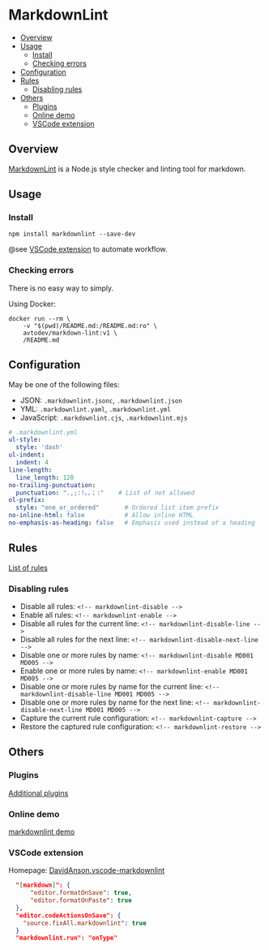 # MarkdownLint <!-- omit in toc -->

- [Overview](#overview)
- [Usage](#usage)
  - [Install](#install)
  - [Checking errors](#checking-errors)
- [Configuration](#configuration)
- [Rules](#rules)
  - [Disabling rules](#disabling-rules)
- [Others](#others)
  - [Plugins](#plugins)
  - [Online demo](#online-demo)
  - [VSCode extension](#vscode-extension)

## Overview

[MarkdownLint](https://github.com/DavidAnson/markdownlint) is a Node.js style checker and linting tool for markdown.

## Usage

### Install

```shell
npm install markdownlint --save-dev
```

@see [VSCode extension](#vscode-extension) to automate workflow.

### Checking errors

There is no easy way to simply.

Using Docker:

```shell
docker run --rm \
    -v "$(pwd)/README.md:/README.md:ro" \
    avtodev/markdown-lint:v1 \
    /README.md
```

## Configuration

May be one of the following files:

- JSON: `.markdownlint.jsonc`, `.markdownlint.json`
- YML: `.markdownlint.yaml`, `.markdownlint.yml`
- JavaScript: `.markdownlint.cjs`, `.markdownlint.mjs`

```yml
# .markdownlint.yml
ul-style:
  style: 'dash'
ul-indent:
  indent: 4
line-length:
  line_length: 120
no-trailing-punctuation:
  punctuation: ".,;:!。，；:"    # List of not allowed
ol-prefix:
  style: "one_or_ordered"       # Ordered list item prefix
no-inline-html: false           # Allow inline HTML
no-emphasis-as-heading: false   # Emphasis used instead of a heading
```

## Rules

 [List of rules](https://github.com/DavidAnson/markdownlint/blob/main/doc/Rules.md)

### Disabling rules

- Disable all rules: `<!-- markdownlint-disable -->`
- Enable all rules: `<!-- markdownlint-enable -->`
- Disable all rules for the current line: `<!-- markdownlint-disable-line -->`
- Disable all rules for the next line: `<!-- markdownlint-disable-next-line -->`
- Disable one or more rules by name: `<!-- markdownlint-disable MD001 MD005 -->`
- Enable one or more rules by name: `<!-- markdownlint-enable MD001 MD005 -->`
- Disable one or more rules by name for the current line: `<!-- markdownlint-disable-line MD001 MD005 -->`
- Disable one or more rules by name for the next line: `<!-- markdownlint-disable-next-line MD001 MD005 -->`
- Capture the current rule configuration: `<!-- markdownlint-capture -->`
- Restore the captured rule configuration: `<!-- markdownlint-restore -->`

## Others

### Plugins

[Additional plugins](https://www.npmjs.com/search?q=keywords:markdown-it-plugin)

### Online demo

[markdownlint demo](https://dlaa.me/markdownlint/)

### VSCode extension

Homepage: [DavidAnson.vscode-markdownlint](https://marketplace.visualstudio.com/items?itemName=DavidAnson.vscode-markdownlint)

```json
  "[markdown]": {
      "editor.formatOnSave": true,
      "editor.formatOnPaste": true
  },
  "editor.codeActionsOnSave": {
    "source.fixAll.markdownlint": true
  }
  "markdownlint.run": "onType"
```
